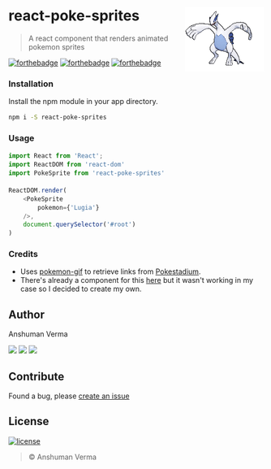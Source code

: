 # react-poke-sprites <img src="./lugia.gif" alt="Lugia" align="right">	

> A react component that renders animated pokemon sprites

[![forthebadge](http://forthebadge.com/images/badges/built-with-love.svg)](https://github.com/anshumanv/react-poke-sprites)
[![forthebadge](http://forthebadge.com/images/badges/uses-js.svg)](https://github.com/anshumanv/react-poke-sprites)
[![forthebadge](http://forthebadge.com/images/badges/uses-git.svg)](https://github.com/anshumanv/react-poke-sprites)

### Installation
Install the npm module in your app directory.
```sh
npm i -S react-poke-sprites
```

### Usage

```js
import React from 'React';
import ReactDOM from 'react-dom'
import PokeSprite from 'react-poke-sprites'

ReactDOM.render(
	<PokeSprite
		pokemon={'Lugia'}
	/>,
	document.querySelector('#root')
)

```

### Credits
* Uses [pokemon-gif](https://www.npmjs.com/package/pokemon-gif) to retrieve links from [Pokestadium](http://www.pokestadium.com/tools/sprites).
* There's already a component for this [here](https://github.com/jackrzhang/react-pokemon-gif) but it wasn't working in my case so I decided to create my own.

## Author

Anshuman Verma

[<img src="https://image.flaticon.com/icons/svg/34/34238.svg" width="50" padding="10">](https://twitter.com/Anshumaniac12)
[<img src="https://www.shareicon.net/download/2015/11/02/665921_internet.svg" width="50" padding="10">](https://linkedin.com/in/anshumanv12)
[<img src="https://upload.wikimedia.org/wikipedia/commons/9/91/Octicons-mark-github.svg" width="50" padding="10">](https://github.com/anshumanv)

## Contribute
Found a bug, please [create an issue](https://github.com/anshumanv/react-poke-sprites/issues/new)

## License

[![license](https://img.shields.io/github/license/mashape/apistatus.svg)](https://github.com/anshumanv/react-poke-sprites/blob/master/LICENSE)
> © Anshuman Verma